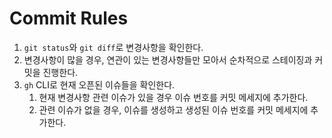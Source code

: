 # Commit Rules

1.  `git status`와 `git diff`로 변경사항을 확인한다.
2.  변경사항이 많을 경우, 연관이 있는 변경사항들만 모아서 순차적으로 스테이징과 커밋을 진행한다.
3.  `gh` CLI로 현재 오픈된 이슈들을 확인한다.
    1.  현재 변경사항 관련 이슈가 있을 경우 이슈 번호를 커밋 메세지에 추가한다.
    2.  관련 이슈가 없을 경우, 이슈를 생성하고 생성된 이슈 번호를 커밋 메세지에 추가한다.